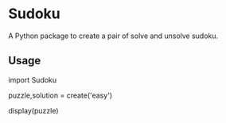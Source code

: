 # Sudoku

A Python package to create a pair of solve and unsolve sudoku.

## Usage

import Sudoku 

puzzle,solution = create('easy')

display(puzzle) 